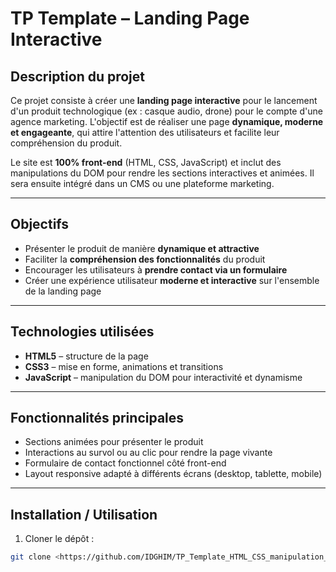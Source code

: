 # TP Template – Landing Page Interactive

## Description du projet
Ce projet consiste à créer une **landing page interactive** pour le lancement d'un produit technologique (ex : casque audio, drone) pour le compte d'une agence marketing. L'objectif est de réaliser une page **dynamique, moderne et engageante**, qui attire l'attention des utilisateurs et facilite leur compréhension du produit.

Le site est **100% front-end** (HTML, CSS, JavaScript) et inclut des manipulations du DOM pour rendre les sections interactives et animées. Il sera ensuite intégré dans un CMS ou une plateforme marketing.

---

## Objectifs
- Présenter le produit de manière **dynamique et attractive**
- Faciliter la **compréhension des fonctionnalités** du produit
- Encourager les utilisateurs à **prendre contact via un formulaire**
- Créer une expérience utilisateur **moderne et interactive** sur l'ensemble de la landing page

---

## Technologies utilisées
- **HTML5** – structure de la page
- **CSS3** – mise en forme, animations et transitions
- **JavaScript** – manipulation du DOM pour interactivité et dynamisme

---

## Fonctionnalités principales
- Sections animées pour présenter le produit
- Interactions au survol ou au clic pour rendre la page vivante
- Formulaire de contact fonctionnel côté front-end
- Layout responsive adapté à différents écrans (desktop, tablette, mobile)

---

## Installation / Utilisation
1. Cloner le dépôt :  
```bash
git clone <https://github.com/IDGHIM/TP_Template_HTML_CSS_manipulation_du_DOM>
